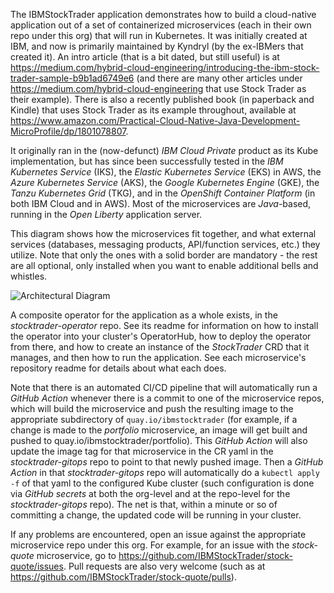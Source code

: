 The IBMStockTrader application demonstrates how to build a cloud-native application out of a set of containerized microservices (each in their own repo under this org) that will run in Kubernetes.  It was initially created at IBM, and now is primarily maintained by Kyndryl (by the ex-IBMers that created it).  An intro article (that is a bit dated, but still useful) is at https://medium.com/hybrid-cloud-engineering/introducing-the-ibm-stock-trader-sample-b9b1ad6749e6 (and there are many other articles under https://medium.com/hybrid-cloud-engineering that use Stock Trader as their example).  There is also a recently published book (in paperback and Kindle) that uses Stock Trader as its example throughout, available at https://www.amazon.com/Practical-Cloud-Native-Java-Development-MicroProfile/dp/1801078807.

It originally ran in the (now-defunct) *IBM Cloud Private* product as its Kube implementation, but has since been successfully tested in the *IBM Kubernetes Service* (IKS), the *Elastic Kubernetes Service* (EKS) in AWS, the *Azure Kubernetes Service* (AKS), the *Google Kubernetes Engine* (GKE), the *Tanzu Kubernetes Grid* (TKG), and in the *OpenShift Container Platform* (in both IBM Cloud and in AWS).  Most of the microservices are *Java*-based, running in the *Open Liberty* application server.

This diagram shows how the microservices fit together, and what external services (databases, messaging products, API/function services, etc.) they utilize.  Note that only the ones with a solid border are mandatory - the rest are all optional, only installed when you want to enable additional bells and whistles.

![Architectural Diagram](https://raw.githubusercontent.com/IBMStockTrader/stocktrader-operator/master/images/stock-trader.png)

A composite operator for the application as a whole exists, in the *stocktrader-operator* repo.  See its readme for information on how to install the operator into your cluster's OperatorHub, how to deploy the operator from there, and how to create an instance of the *StockTrader* CRD that it manages, and then how to run the application.  See each microservice's repository readme for details about what each does.

Note that there is an automated CI/CD pipeline that will automatically run a *GitHub Action* whenever there is a commit to one of the microservice repos, which will build the microservice and push the resulting image to the appropriate subdirectory of `quay.io/ibmstocktrader` (for example, if a change is made to the *portfolio* microservice, an image will get built and pushed to quay.io/ibmstocktrader/portfolio).  This *GitHub Action* will also update the image tag for that microservice in the CR yaml in the *stocktrader-gitops* repo to point to that newly pushed image.  Then a *GitHub Action* in that *stocktrader-gitops* repo will automatically do a `kubectl apply -f` of that yaml to the configured Kube cluster (such configuration is done via *GitHub secrets* at both the org-level and at the repo-level for the *stocktrader-gitops* repo).  The net is that, within a minute or so of committing a change, the updated code will be running in your cluster.

If any problems are encountered, open an issue against the appropriate microservice repo under this org.  For example, for an issue with the *stock-quote* microservice, go to https://github.com/IBMStockTrader/stock-quote/issues.  Pull requests are also very welcome (such as at https://github.com/IBMStockTrader/stock-quote/pulls).
